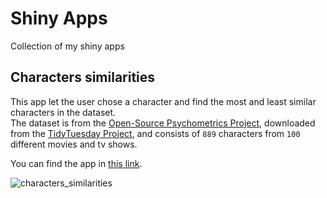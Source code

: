 # Shiny Apps
Collection of my shiny apps

## Characters similarities

This app let the user chose a character and find the most and least similar characters in the dataset.  
The dataset is from the [Open-Source Psychometrics Project](https://openpsychometrics.org/tests/characters/), downloaded from the  [TidyTuesday Project](https://github.com/rfordatascience/tidytuesday/tree/master/data/2022/2022-08-16), and consists of `889` characters from `100` different movies and tv shows.

You can find the app in [this link](https://matias-taron.shinyapps.io/characters_similarities/).

![characters_similarities](https://github.com/matiast1905/shiny-apps/blob/main/characters_similarities/screenshot.png)
